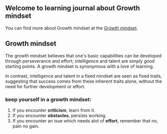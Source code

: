 ## Welcome to learning journal about Growth mindset

You can find more about Growth mindset at the [Growth mindset](https://ahmadhirthani.github.io/learning-journal/).

## Growth mindset

The growth mindset believes that one's basic capabilities can be developed through perseverance and effort; intelligence and talent are simply good starting points. A growth mindset is synonymous with a love of learning.

In contrast, intelligence and talent in a fixed mindset are seen as fixed traits, suggesting that success comes from these inherent traits alone, without the need for further development or effort.

### keep yourself in a growth mindset:
1. If you encounter **criticism**, learn from it.
1. If you encounter  **obstacles**, persists working.
1. If you encounter an isue which needs alot of **effort**, remember that no, pain no gain.

